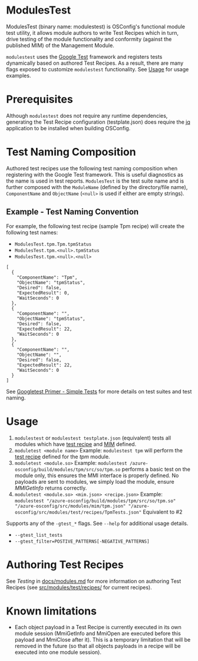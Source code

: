 # ModulesTest
ModulesTest (binary name: modulestest) is OSConfig's functional module test utility, it allows module authors to write Test Recipes which in turn, drive testing of the module functionality and conformity (against the published MIM) of the Management Module.

`modulestest` uses the [Google Test](https://github.com/google/googletest/) framework and registers tests dynamically based on authored Test Recipes. As a result, there are many flags exposed to customize `modulestest` functionality. See [Usage](#usage) for usage examples.

# Prerequisites
Although `modulestest` does not require any runtime dependencies, generating the Test Recipe configuration (testplate.json) does require the [jq](https://github.com/stedolan/jq) application to be installed when building OSConfig.

# Test Naming Composition
Authored test recipes use the following test naming composition when registering with the Google Test framework. This is useful diagnostics as the name is used in test reports. `ModulesTest` is the test suite name and is further composed with the `ModuleName` (defined by the directory/file name), `ComponentName` and `ObjectName` (`<null>` is used if either are empty strings).

## Example - Test Naming Convention
For example, the following test recipe (sample Tpm recipe) will create the following test names:
 * `ModulesTest.tpm.Tpm.tpmStatus`
 * `ModulesTest.tpm.<null>.tpmStatus`
 * `ModulesTest.tpm.<null>.<null>`
```
[
  {
    "ComponentName": "Tpm",
    "ObjectName": "tpmStatus",
    "Desired": false,
    "ExpectedResult": 0,
    "WaitSeconds": 0
  },
  {
    "ComponentName": "",
    "ObjectName": "tpmStatus",
    "Desired": false,
    "ExpectedResult": 22,
    "WaitSeconds": 0
  },
  {
    "ComponentName": "",
    "ObjectName": "",
    "Desired": false,
    "ExpectedResult": 22,
    "WaitSeconds": 0
  }
]
```

See [Googletest Primer - Simple Tests](https://google.github.io/googletest/primer.html#simple-tests) for more details on test suites and test naming.

# Usage
1. `modulestest` or `modulestest testplate.json` (equivalent) tests all modules which have [test recipe](https://github.com/Azure/azure-osconfig/tree/main/src/modules/test/recipes) and [MIM](https://github.com/Azure/azure-osconfig/tree/main/src/modules/mim) defined.
2. `moduletest <module name>` Example: `modulestest tpm` will perform the [test recipe](https://github.com/Azure/azure-osconfig/tree/main/src/modules/test/recipes) defined for the _tpm_ module.
3. `moduletest <module.so>` Example: `modulestest /azure-osconfig/build/modules/tpm/src/so/tpm.so` performs a basic test on the module only, this ensures the MMI interface is properly defined. No payloads are sent to modules, we simply load the module, ensure _MMIGetInfo_ returns correctly.
4. `moduletest <module.so> <mim.json> <recipe.json>` Example: `modulestest "/azure-osconfig/build/modules/tpm/src/so/tpm.so" "/azure-osconfig/src/modules/mim/tpm.json" "/azure-osconfig/src/modules/test/recipes/TpmTests.json"` Equivalent to #2

Supports any of the `-gtest_*` flags. See `--help` for additional usage details.
 * `--gtest_list_tests`
 * `--gtest_filter=POSTIVE_PATTERNS[-NEGATIVE_PATTERNS]`

# Authoring Test Recipes
See *Testing* in [docs/modules.md](https://github.com/Azure/azure-osconfig/blob/main/docs/modules.md#13-testing) for more information on authoring Test Recipes (see [src/modules/test/recipes/](https://github.com/Azure/azure-osconfig/tree/main/src/modules/test/recipes) for current recipes).

# Known limitations
  - Each object payload in a Test Recipe is currently executed in its own module session (MmiGetInfo and MmiOpen are executed before this payload and MmiClose after it). This is a temporary limitation that will be removed in the future (so that all objects payloads in a recipe will be executed into one module session).